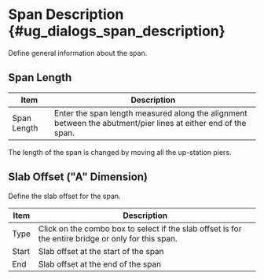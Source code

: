 Span Description {#ug_dialogs_span_description}
==============================================
Define general information about the span.

Span Length
------------

Item | Description
-----|-------------
Span Length | Enter the span length measured along the alignment between the abutment/pier lines at either end of the span.

The length of the span is changed by moving all the up-station piers.

Slab Offset ("A" Dimension)
---------------------------
Define the slab offset for the span.

Item | Description
-----|------------
Type | Click on the combo box to select if the slab offset is for the entire bridge or only for this span.
Start | Slab offset at the start of the span
End | Slab offset at the end of the span

